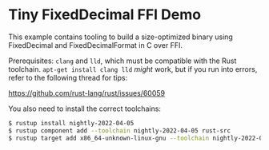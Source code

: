 # Tiny FixedDecimal FFI Demo

This example contains tooling to build a size-optimized binary using FixedDecimal and FixedDecimalFormat in C over FFI.

Prerequisites: `clang` and `lld`, which must be compatible with the Rust toolchain. `apt-get install clang lld` *might* work, but if you run into errors, refer to the following thread for tips:

https://github.com/rust-lang/rust/issues/60059

You also need to install the correct toolchains:

```bash
$ rustup install nightly-2022-04-05
$ rustup component add --toolchain nightly-2022-04-05 rust-src
$ rustup target add x86_64-unknown-linux-gnu --toolchain nightly-2022-04-05
```
